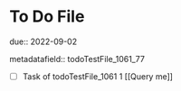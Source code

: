 # To Do File

due:: 2022-09-02

metadatafield:: todoTestFile_1061_77

- [ ] Task of todoTestFile_1061 1 [[Query me]]

